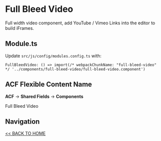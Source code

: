 # Full Bleed Video

Full width video component, add YouTube / Vimeo Links into the editor to build iFrames.

## Module.ts

Update `src/js/config/modules.config.ts` with:

`FullBleedVideo: () => import(/* webpackChunkName: "full-bleed-video" */ '../components/full-bleed-video/full-bleed-video.component')`

## ACF Flexible Content Name

**ACF** -> **Shared Fields** -> **Components**

Full Bleed Video

## Navigation

[<< BACK TO HOME](../README.md)

